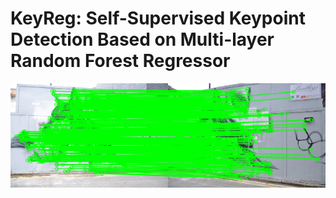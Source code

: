 # KeyReg: Self-Supervised Keypoint Detection Based on Multi-layer Random Forest Regressor

![ex_screenshot](./match_out.png)